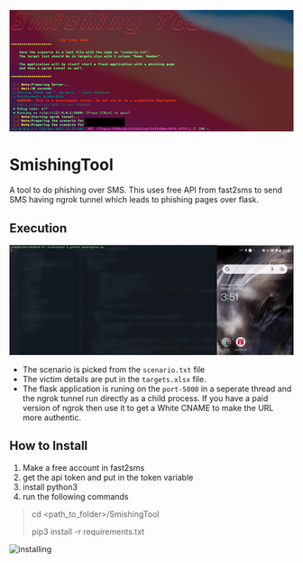 ![SmishingTool](/img1.png)
# SmishingTool
A tool to do phishing over SMS. This uses free API from fast2sms to send SMS having ngrok tunnel which leads to phishing pages over flask. 

## Execution 
![installing](/execution.gif)
* The scenario is picked from the `scenario.txt` file
* The victim details are put in the `targets.xlsx` file.
* The flask application is runing on the `port-5000` in a seperate thread and the ngrok tunnel run directly as a child process. If you have a paid version of ngrok then use it to get a White CNAME to make the URL more authentic. 


## How to Install
1. Make a free account in fast2sms
2. get the api token and put in the token variable
3. install python3
4. run the following commands 
>cd <path_to_folder>/SmishingTool
>
>pip3 install -r requirements.txt
>
![installing](/install.gif)



